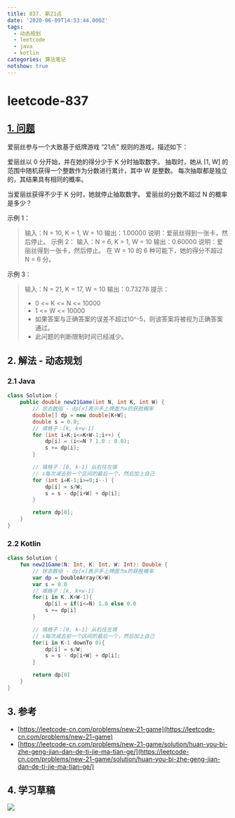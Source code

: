 ```yaml
---
title: 837. 新21点
date: '2020-06-09T14:53:44.000Z'
tags:
  - 动态规划
  - leetcode
  - java
  - kotlin
categories: 算法笔记
notshow: true
---
```


# leetcode-837

## [1. 问题](https://leetcode-cn.com/problems/new-21-game/)

爱丽丝参与一个大致基于纸牌游戏 “21点” 规则的游戏，描述如下：

爱丽丝以 0 分开始，并在她的得分少于 K 分时抽取数字。 抽取时，她从 \[1, W\] 的范围中随机获得一个整数作为分数进行累计，其中 W 是整数。 每次抽取都是独立的，其结果具有相同的概率。

当爱丽丝获得不少于 K 分时，她就停止抽取数字。 爱丽丝的分数不超过 N 的概率是多少？

示例 1：

> 输入：N = 10, K = 1, W = 10 输出：1.00000 说明：爱丽丝得到一张卡，然后停止。  示例 2： 输入：N = 6, K = 1, W = 10 输出：0.60000 说明：爱丽丝得到一张卡，然后停止。 在 W = 10 的 6 种可能下，她的得分不超过 N = 6 分。

示例 3：

> 输入：N = 21, K = 17, W = 10 输出：0.73278 提示：
>
> * 0 &lt;= K &lt;= N &lt;= 10000
> * 1 &lt;= W &lt;= 10000
> * 如果答案与正确答案的误差不超过10^-5，则该答案将被视为正确答案通过。
> * 此问题的判断限制时间已经减少。

## 2. 解法 - 动态规划

### 2.1 Java

```java
class Solution {
    public double new21Game(int N, int K, int W) {
        // 状态数组 - dp[x]表示手上牌面为x的获胜概率
        double[] dp = new double[K+W];
        double s = 0.0;
        // 填格子：[k, k+w-1]
        for (int i=K;i<=K+W-1;i++) {
            dp[i] = (i<=N ? 1.0 : 0.0);
            s += dp[i];
        }

        // 填格子：[0, k-1] 从右往左填
        // s每次减去前一个区间的最后一个，然后加上自己
        for (int i=K-1;i>=0;i--) {
            dp[i] = s/W;
            s = s - dp[i+W] + dp[i];
        }

        return dp[0];
    }
}
```

### 2.2 Kotlin

```kotlin
class Solution {
    fun new21Game(N: Int, K: Int, W: Int): Double {
        // 状态数组 - dp[x]表示手上牌面为x的获胜概率
        var dp = DoubleArray(K+W)
        var s = 0.0
        // 填格子：[k, k+w-1]
        for(i in K..K+W-1){
            dp[i] = if(i<=N) 1.0 else 0.0
            s += dp[i]
        }

        // 填格子：[0, k-1] 从右往左填
        // s每次减去前一个区间的最后一个，然后加上自己
        for(i in K-1 downTo 0){
            dp[i] = s/W;
            s = s - dp[i+W] + dp[i];
        }

        return dp[0]
    }
}
```

## 3. 参考

* [https://leetcode-cn.com/problems/new-21-game](https://leetcode-cn.com/problems/new-21-game)
* [https://leetcode-cn.com/problems/new-21-game/solution/huan-you-bi-zhe-geng-jian-dan-de-ti-jie-ma-tian-ge/](https://leetcode-cn.com/problems/new-21-game/solution/huan-you-bi-zhe-geng-jian-dan-de-ti-jie-ma-tian-ge/)

## 4. 学习草稿

![](https://777blog.oss-cn-shanghai.aliyuncs.com/blog%20pic/IMG_3924%202.JPEG)

